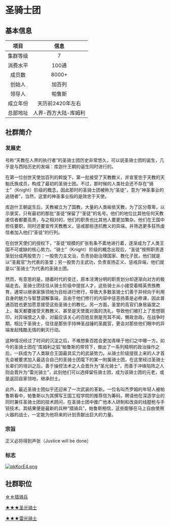 # 圣骑士团

## 基本信息

项目|信息
:--:|:--:
集群等级|7
消费水平|100通
成员数|8000+
创始人|加百列
领导人|帕鲁斯
成立年份|天历前2420年左右
总部地址|人界-西方大陆-库姆利

## 社群简介

### 发展史

号称“天教在人界的执行者”的圣骑士团历史非常悠久，可以说圣骑士团的诞生，几乎是与西陆历史的发端：库迦什王朝的诞生同时进行的。

在第一位创世天使加百列的斡旋下，第一批接受了天教教义，并宣誓忠于天教的天魁氏族成员，构成了最初的圣骑士团。不过，那时候的人类社会还不存在“骑士”（Knight）阶级的概念，因此那时的圣骑士团被称为“圣徒”，意为“神圣事业的追随者”，当然，这里的神圣事业指的是效忠于天使。

库迦什王朝诞生后，天教被立为了国教，大量的人类皈依天教，为了区分尊卑，以示褒奖，只有最初的那批“圣徒”保留了“圣徒”的名号。他们的地位比其他任何天教虔信者都要高贵，与之相对的，他们的职责也比其他人要更加繁杂。他们在王国中担任要职，同时还要宣传天教教义，惩戒那些违抗教义的异端，并筛选更多狂热虔信者加入他们“圣徒”的行列。

在创世天使们的授权下，“圣徒”规模的扩张有条不紊地进行着，逐渐成为了人类王国不可或缺的核心势力。“骑士”（Knight）阶级的概念出现后，“圣徒”按照职责逐渐划分成两股势力：一股势力主文治，负责协助治理国家、教化子民，他们就是以“圣裁官”为代表的圣堂；另一股势力主武功，负责宣扬正义、惩戒异端，他们就是以“圣骑士”为代表的圣骑士团。

然而，有意思的是，随着时代的变迁，原本泾渭分明的职责划分却逐渐向对方的极端走去。圣骑士团往往从骑士阶级中提拔人才，这些骑士从小接受着精英贵族教育，通常以继承家族领地为目标进行修行，导致大多数圣骑士们善于并倾向于利用自身的魅力与智慧调解事端，且由于他们修行的内容中惩恶扬善是必修课，因此普通百姓也更加愿意接受这些圣骑士的教化。另一方面，圣堂的高官们身居庙堂之上，每天都要接受天教教义、甚至是天使面对面的洗礼，导致他们被打上了思想钢印，对异端恨之入骨，对最应该关心的百姓反倒是充耳不闻，懒政怠政。在战争时期，相比于圣骑士，往往是那些手持神圣战锤的圣裁官，更会对那些他们眼中的异端发起残酷无情的剿灭行动。

这种情况经过了时间的沉淀之后，不难想象百姓会更加青睐于他们之中哪一方。如今的圣骑士团在“库姆利之狐”帕鲁斯的带领下，做出了一系列精明的政治操作之后，一跃成为了人类联合王国最具实力的武装势力。从骑士阶级提拔上来的人才首先会被要求加入最适合自己的圣骑士团麾下的某一附属骑士团，在这里经过圣骑士长辈们的培训之后，善于操控法术之人会晋升为“圣光骑士”，而善于冲锋陷阵之人则会晋升为“雷光骑士”，此刻他们可以选择留任骑士团，成为该骑士团的元老，或是返回自家领地，继承封土。

此外，最近圣骑士团似乎还迎来了一次武装的革新。一位名叫杰罗姆的年轻人被帕鲁斯看中，帕鲁斯以为其撰写王国工程学院的推荐信为筹码，聘请他在深造学业的同时兼任圣骑士团的技术顾问，在圣骑士团中推广他本人研制和改良的线膛枪与手铳技术。其结果便是最新的兵种“猎骑兵”，帕鲁斯相信，这些能够在马上自由使用火器的战士，一定能为他将来的计划贡献出巨大的力量。

### 宗旨

正义必将得到声张（Justice will be done）

### 标志

[![pkKorE4.png](https://s21.ax1x.com/2024/05/21/pkKorE4.png)](https://imgse.com/i/pkKorE4)

## 社群职位

<a href="../Chasseur" target="_blank">☆☆猎骑兵</a>

<a href="../LightKnight" target="_blank">★★★圣光骑士</a>

<a href="../ThunderKnight" target="_blank">★★★雷光骑士</a>